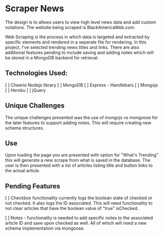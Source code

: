 # Scraper News

The design is to allows users to view high level news data and add custom notations. The website being scraped is BlackAmericaWeb.com.  

Web Scraping is the process in which data is targeted and extracted by specific elements and rendered in a separate file for rendering. In this project, I've selected trending news titles and links.  There are also additional features pending to include saving and adding notes which will be stored in a MongoDB backend for retrieval.  


## Technologies Used:
[ ] Cheerio Nodejs library
[ ] MongoDB 
[ ] Express - Handlebars
[ ] Mongojs
[ ] Heroku
[ ] jQuery




## Unique Challenges
The unique challenges presented was the use of mongojs vs mongoose for the later features to support adding notes.  This will require creating new schema structures. 





## Use
Upon loading the page you are presented with option for "What's Trending" this will generate a new scrape from what is saved in the database.  The user is then presented with a list of articles listing title and button links to the actual article.  

## Pending Features
[ ] Checkbox functionality currently logs the boolean state of checked or not checked.  It also logs the ID associated. This will need functionality to not clear articles that have the boolean value of "true" isChecked.

[ ] Notes - functionality is needed to add specific notes to the associated article ID and save upon checked as well.  All of which will need a new schema implementation via mongoose.
